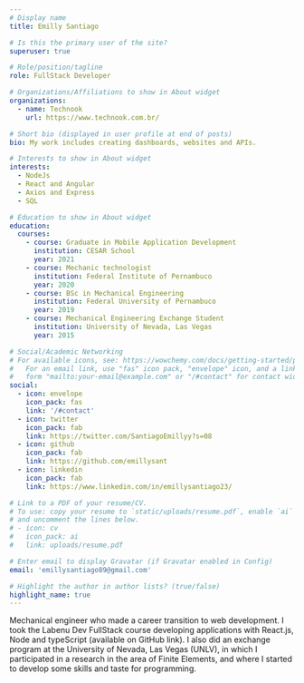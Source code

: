 ```yaml
---
# Display name
title: Emilly Santiago

# Is this the primary user of the site?
superuser: true

# Role/position/tagline
role: FullStack Developer

# Organizations/Affiliations to show in About widget
organizations:
  - name: Technook
    url: https://www.technook.com.br/

# Short bio (displayed in user profile at end of posts)
bio: My work includes creating dashboards, websites and APIs.

# Interests to show in About widget
interests:
  - NodeJs
  - React and Angular
  - Axios and Express
  - SQL

# Education to show in About widget
education:
  courses:
    - course: Graduate in Mobile Application Development
      institution: CESAR School
      year: 2021
    - course: Mechanic technologist
      institution: Federal Institute of Pernambuco
      year: 2020
    - course: BSc in Mechanical Engineering
      institution: Federal University of Pernambuco
      year: 2019
    - course: Mechanical Engineering Exchange Student
      institution: University of Nevada, Las Vegas
      year: 2015

# Social/Academic Networking
# For available icons, see: https://wowchemy.com/docs/getting-started/page-builder/#icons
#   For an email link, use "fas" icon pack, "envelope" icon, and a link in the
#   form "mailto:your-email@example.com" or "/#contact" for contact widget.
social:
  - icon: envelope
    icon_pack: fas
    link: '/#contact'
  - icon: twitter
    icon_pack: fab
    link: https://twitter.com/SantiagoEmillyy?s=08
  - icon: github
    icon_pack: fab
    link: https://github.com/emillysant
  - icon: linkedin
    icon_pack: fab
    link: https://www.linkedin.com/in/emillysantiago23/

# Link to a PDF of your resume/CV.
# To use: copy your resume to `static/uploads/resume.pdf`, enable `ai` icons in `params.toml`,
# and uncomment the lines below.
# - icon: cv
#   icon_pack: ai
#   link: uploads/resume.pdf

# Enter email to display Gravatar (if Gravatar enabled in Config)
email: 'emillysantiago89@gmail.com'

# Highlight the author in author lists? (true/false)
highlight_name: true
---
```


Mechanical engineer who made a career transition to web development.
I took the Labenu Dev FullStack course developing applications with React.js, Node and typeScript (available on GitHub link).
I also did an exchange program at the University of Nevada, Las Vegas (UNLV), in which I participated in a research in the area of ​Finite Elements, and where I started to develop some skills and taste for programming.

<!-- {{< icon name="download" pack="fas" >}} Download my {{< staticref "uploads/demo_resume.pdf" "newtab" >}}resumé{{< /staticref >}}. -->
